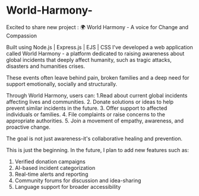 # World-Harmony-
Excited to share new project : 
🌍 World Harmony - A voice for Change and Compassion 

Built using Node.js | Express.js | EJS | CSS
 I've developed a web application called World Harmony - a platform dedicated to raising awareness about global incidents that deeply affect humanity, such as tragic attacks, disasters and humanities crises.

These events often leave behind pain, broken families and a deep need for support emotionally, socially and structurally.

Through World Harmony, users can:
 1.Read about current global incidents affecting lives and communities.
 2. Donate solutions or ideas to help prevent similar incidents in the future.
 3. Offer support to affected individuals or families.
 4. File complaints or raise concerns to the appropriate authorities.
 5. Join a movement of empathy, awareness, and proactive change.

The goal is not just awareness-it's collaborative healing and prevention.

This is just the beginning. In the future, I plan to add new features such as:
 1. Verified donation campaigns
 2. AI-based incident categorization
 3. Real-time alerts and reporting
 4. Community forums for discussion and idea-sharing
 5. Language support for broader accessibility
